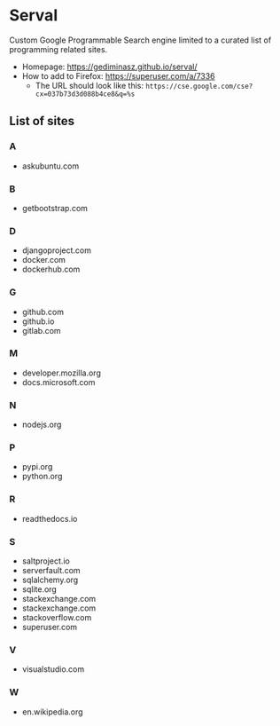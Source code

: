 # Serval

Custom Google Programmable Search engine limited to a curated list of programming related sites.

- Homepage: https://gediminasz.github.io/serval/
- How to add to Firefox: https://superuser.com/a/7336
  - The URL should look like this: `https://cse.google.com/cse?cx=037b73d3d088b4ce8&q=%s`

## List of sites

### A

- askubuntu.com

### B

- getbootstrap.com

### D

- djangoproject.com
- docker.com
- dockerhub.com

### G

- github.com
- github.io
- gitlab.com

### M

- developer.mozilla.org
- docs.microsoft.com

### N

- nodejs.org

### P

- pypi.org
- python.org

### R

- readthedocs.io

### S

- saltproject.io
- serverfault.com
- sqlalchemy.org
- sqlite.org
- stackexchange.com
- stackexchange.com
- stackoverflow.com
- superuser.com

### V

- visualstudio.com

### W

- en.wikipedia.org
